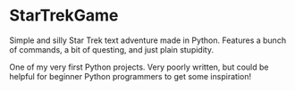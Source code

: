 # StarTrekGame
Simple and silly Star Trek text adventure made in Python.  Features a bunch of commands, a bit of questing, and just plain stupidity.

One of my very first Python projects.  Very poorly written, but could be helpful for beginner Python programmers to get some inspiration!
